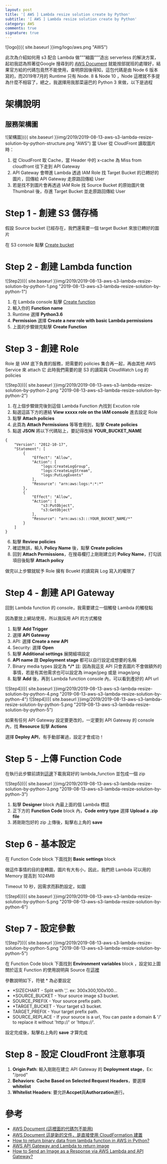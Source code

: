 ```yaml
---
layout: post
title: '[ AWS ] Lambda resize solution create by Python'
subtitle: '[ AWS ] Lambda resize solution create by Python'
category: AWS
comments: true
signature: true
---
```


![logo]({{ site.baseurl }}img/logo/aws.png "AWS")

<div class="message">
    此次為介紹如何用 s3 配合 Lambda 做”””縮圖”””造出 serverless 的解決方案，起初我認為照著從Google 搜尋到的 <a href='https://aws.amazon.com/tw/blogs/compute/resize-images-on-the-fly-with-amazon-s3-aws-lambda-and-amazon-api-gateway/'>AWS Document</a>  就能按部就班的處理好，結果官方給的代碼包竟然不能使用，查明原因後得知，這包代碼是由 Node 6 版本寫的，而2019年7月的 Runtime 只有 Node. 8 & Node 10 ，Node 這裡就不多提為什麼不相容了，總之，我選擇用我那菜逼巴的 Python 3 來做，以下是過程
</div>

# 架構說明

## 服務架構圖
![架構圖]({{ site.baseurl }}img/2019/2019-08-13-aws-s3-lambda-resize-solution-by-python-structure.png "AWS")
當 User 從 CloudFront 讀取圖片時：
 1. 從 CloudFront 取 Cache，當 Header 中的 x-cache 為 Miss from cloudfront 往下走到 API Gateway
 2. API Gateway 會帶進 Lambda 透過 IAM Role 找 Target Bucket 的已轉好的圖片，回傳給 API Gateway 走原路回傳給 User
 3. 若是找不到圖片會再透過 IAM Role 找 Source Bucket 的原始圖片做 Thumbnail 後，存進 Target Bucket 並走原路回傳給 User

# Step 1 - 創建 S3 儲存桶

假設 Source bucket 已經存在，我們還需要一個 target Bucket 來放已轉好的圖片

在 S3 console 點擊 [Create bucket](https://docs.aws.amazon.com/en_us/AmazonS3/latest/gsg/CreatingABucket.html)


# Step 2 - 創建 Lambda function

![Step2]({{ site.baseurl }}img/2019/2019-08-13-aws-s3-lambda-resize-solution-by-python-1.png "2019-08-13-aws-s3-lambda-resize-solution-by-python-1")

 1. 在 Lambda console 點擊 [Create function](https://docs.aws.amazon.com/en_us/lambda/latest/dg/getting-started-create-function.html)
 2. 輸入你的 **Function name**
 3. Runtime 選擇 **Python3.6**
 4. **Permission** 選擇 **Create a new role with basic Lambda permissions**
 5. 上面的步驟做完點擊 **Create Function**


# Step 3 - 創建 Role 

Role 是 IAM 底下負責的服務，把需要的 policies 集合再一起，再由其他 AWS Service 來 attach 它
此時我們需要的是 S3 的讀寫與 CloudWatch Log 的 policies

![Step3]({{ site.baseurl }}img/2019/2019-08-13-aws-s3-lambda-resize-solution-by-python-2.png "2019-08-13-aws-s3-lambda-resize-solution-by-python-2")

 1. 在上個步驟做完後到這個 Lambda Function 內找到 Excution role
 2. 點選這區下方的連結 **View xxxxx role on the IAM console** 進去設定 Role
 3. 點擊 **Attach policies**
 4. 此頁為 **Attach Permissions** 等等會用到，點擊 **Create policies**
 5. 點選 **JSON** 將以下代碼貼上，要記得改掉 **YOUR_BUCKET_NAME**
```
{
    "Version": "2012-10-17",
    "Statement": [
        {
            "Effect": "Allow",
            "Action": [
                "logs:CreateLogGroup",
                "logs:CreateLogStream",
                "logs:PutLogEvents"
            ],
            "Resource": "arn:aws:logs:*:*:*"
        },
        {
            "Effect": "Allow",
            "Action": [
                "s3:PutObject",
                "s3:GetObject"
            ],
            "Resource": "arn:aws:s3:::YOUR_BUCKET_NAME/*"
        }
    ]
}
```
 6. 點擊 **Review policies**
 7. 確認無誤，輸入 **Policy Name** 後，點擊 **Create policies**
 8. 回到 **Attach Permissions**，在搜尋欄打上剛剛建立的 **Policy Name**，打勾該項目後點擊 **Attach policy**

做完以上步驟就賦予 Role 擁有 Bcuekt 的讀寫與 Log 寫入的權限了


# Step 4 - 創建 API Gateway

回到 Lambda function 的 console，我需要建立一個觸發 Lambda 的觸發點

因為要放上網站使用，所以我採用 API 的方式觸發

 1. 點擊 **Add Trigger**
 2. 選擇 **API Gateway**
 3. API: 選擇 **Create a new API**
 4. Security: 選擇 **Open**
 5. 點擊 **Additional settings** 展開細項設定
 6. **API name** 跟 **Deployment stage** 都可以自行設定成想要的名稱
 7. Binary media types 設定為 **\*/\*** 
 註: 因為我這支 API 只會丟圖片不會做額外的事情，若是有其他需求也可以設定為 image/jpeg 或是 image/png
 8. 點擊 **Add** 後，再到 Lambda function console 內，可以看到產好的 API url 

 ![Step4]({{ site.baseurl }}img/2019/2019-08-13-aws-s3-lambda-resize-solution-by-python-4.png "2019-08-13-aws-s3-lambda-resize-solution-by-python-4")
 ![Step4]({{ site.baseurl }}img/2019/2019-08-13-aws-s3-lambda-resize-solution-by-python-5.png "2019-08-13-aws-s3-lambda-resize-solution-by-python-5")

 如果有任何 API Gateway 設定要更改的，一定要到 API Gateway 的 console 內，找 **Resource** 點擊 **Actions**
 
 選擇 **Deploy API**，有手動部署過，設定才會成功！

 # Step 5 - 上傳 Function Code

 在執行此步驟前請到[這邊](https://github.com/DabaoHuang/Lambda-s3-images-resize)下載我寫好的 lambda_function 並包成一個 zip

 ![Step5]({{ site.baseurl }}img/2019/2019-08-13-aws-s3-lambda-resize-solution-by-python-3.png "2019-08-13-aws-s3-lambda-resize-solution-by-python-3")

  1. 點擊 **Designer** block 內最上面的個 Lambda 標誌
  2. 正下方的 **Function Code** block 內，**Code entry type** 選擇 **Upload a .zip file**
  3. 將剛剛包好的 zip 上傳後，點擊右上角的 **save**


# Step 6 - 基本設定

在 Function Code block 下面找到 **Basic settings** block

做這件事情的目的是轉圖，圖片有大有小，因此，我們把 Lambda 可以用的 Memory 提高到 1024MB

Timeout 10 秒，因需求而斟酌設定，如圖

![Step6]({{ site.baseurl }}img/2019/2019-08-13-aws-s3-lambda-resize-solution-by-python-5.png "2019-08-13-aws-s3-lambda-resize-solution-by-python-6")


# Step 7 - 設定參數

![Step7]({{ site.baseurl }}img/2019/2019-08-13-aws-s3-lambda-resize-solution-by-python-5.png "2019-08-13-aws-s3-lambda-resize-solution-by-python-5")

在 Function Code block 下面找到 **Environment variables** block ，設定如上圖
關於這支 Function 的使用說明與 Source 在[這裡](https://github.com/DabaoHuang/Lambda-s3-images-resize)

參數說明如下，符號 * 為必要設定
 - *SIZECHART - Split with ','. ex: 300x300,100x100...
 - *SOURCE_BUCKET - Your source image s3 bucket.
 - SOURCE_PREFIX - Your source prefix path.
 - *TARGET_BUCKET - Your target s3 bucket.
 - TARGET_PREFIX - Your target prefix path.
 - SOURCE_REPLACE - If your source is a url, You can paste a domain & '/' to replace it without 'http://' or 'https://'.

 設定完成後，點擊右上角的 **save** 才算完成


# Step 8 - 設定 CloudFront 注意事項

 1. **Origin Path**: 輸入剛剛在建立 API Gateway 的 **Deployment stage**，Ex: "/prod"
 2. **Behaviors**: **Cache Based on Selected Request Headers**，要選擇**whitelist**
 3. **Whitelist Headers**: 要允許**Accpet**與**Authorzation**通行。

# 參考
 - [AWS Document (這裡面的代碼包不能用)](https://docs.aws.amazon.com/cli/latest/reference/)
 - [AWS Document 這是新的文件，是直接使用 CloudFormation 建置](https://aws.amazon.com/tw/solutions/serverless-image-handler/)
 - [How to return binary data from lambda function in AWS in Python?](https://stackoverflow.com/questions/44860486/how-to-return-binary-data-from-lambda-function-in-aws-in-python/49164783)
 - [AWS API Gateway and Lambda to return image](https://stackoverflow.com/questions/35804042/aws-api-gateway-and-lambda-to-return-image)
 - [How to Send an Image as a Response via AWS Lambda and API Gateway?](https://medium.com/@adil/how-to-send-an-image-as-a-response-via-aws-lambda-and-api-gateway-3820f3d4b6c8)